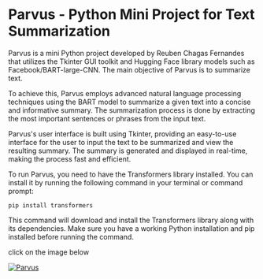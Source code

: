 # Parvus - Python Mini Project for Text Summarization
Parvus is a mini Python project developed by Reuben Chagas Fernandes that utilizes the Tkinter GUI toolkit and Hugging Face library models such as Facebook/BART-large-CNN. The main objective of Parvus is to summarize text.

To achieve this, Parvus employs advanced natural language processing techniques using the BART model to summarize a given text into a concise and informative summary. The summarization process is done by extracting the most important sentences or phrases from the input text.

Parvus's user interface is built using Tkinter, providing an easy-to-use interface for the user to input the text to be summarized and view the resulting summary. The summary is generated and displayed in real-time, making the process fast and efficient.

To run Parvus, you need to have the Transformers library installed. You can install it by running the following command in your terminal or command prompt:

```pip install transformers```

This command will download and install the Transformers library along with its dependencies. Make sure you have a working Python installation and pip installed before running the command.

click on the image below

[![Parvus](https://img.youtube.com/vi/KdnbYfMU-0I/0.jpg)](https://www.youtube.com/watch?v=KdnbYfMU-0I)

